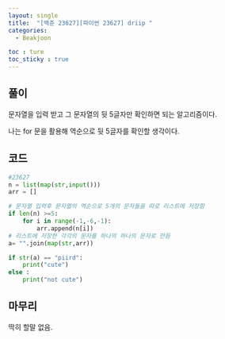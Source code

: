 ```yaml
---
layout: single
title:  "[백준 23627][파이썬 23627] driip "
categories:
  - Beakjoon

toc : ture
toc_sticky : true
---
```

<!-- 위는 머릿말임 아래부터 포스트 본문 -->

## 풀이

문자열을 입력 받고 그 문자열의 뒷 5글자만 확인하면 되는 알고리즘이다.

나는 for 문을 활용해 역순으로 뒷 5글자를 확인할 생각이다.

## 코드 

```python
#23627
n = list(map(str,input()))
arr = []

# 문자열 입력후 문자열의 역순으로 5개의 문자들을 따로 리스트에 저장함
if len(n) >=5:
    for i in range(-1,-6,-1):
        arr.append(n[i])
# 리스트에 저장한 각각의 문자를 하나의 하나의 문자로 만듬
a= "".join(map(str,arr))    

if str(a) == "piird":
    print("cute")
else :
    print("not cute")
```



## 마무리

딱히 할말 없음.
